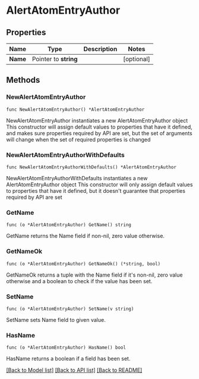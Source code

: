# AlertAtomEntryAuthor

## Properties

Name | Type | Description | Notes
------------ | ------------- | ------------- | -------------
**Name** | Pointer to **string** |  | [optional] 

## Methods

### NewAlertAtomEntryAuthor

`func NewAlertAtomEntryAuthor() *AlertAtomEntryAuthor`

NewAlertAtomEntryAuthor instantiates a new AlertAtomEntryAuthor object
This constructor will assign default values to properties that have it defined,
and makes sure properties required by API are set, but the set of arguments
will change when the set of required properties is changed

### NewAlertAtomEntryAuthorWithDefaults

`func NewAlertAtomEntryAuthorWithDefaults() *AlertAtomEntryAuthor`

NewAlertAtomEntryAuthorWithDefaults instantiates a new AlertAtomEntryAuthor object
This constructor will only assign default values to properties that have it defined,
but it doesn't guarantee that properties required by API are set

### GetName

`func (o *AlertAtomEntryAuthor) GetName() string`

GetName returns the Name field if non-nil, zero value otherwise.

### GetNameOk

`func (o *AlertAtomEntryAuthor) GetNameOk() (*string, bool)`

GetNameOk returns a tuple with the Name field if it's non-nil, zero value otherwise
and a boolean to check if the value has been set.

### SetName

`func (o *AlertAtomEntryAuthor) SetName(v string)`

SetName sets Name field to given value.

### HasName

`func (o *AlertAtomEntryAuthor) HasName() bool`

HasName returns a boolean if a field has been set.


[[Back to Model list]](../README.md#documentation-for-models) [[Back to API list]](../README.md#documentation-for-api-endpoints) [[Back to README]](../README.md)


